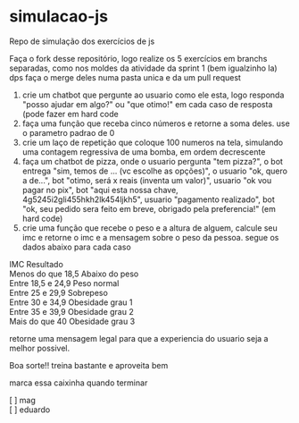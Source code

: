 # simulacao-js
Repo de simulação dos exercícios de js

Faça o fork desse repositório, logo realize os 5 exercícios em branchs separadas, como nos moldes da atividade da sprint 1 (bem igualzinho la)
dps faça o merge deles numa pasta unica e da um pull request

1) crie um chatbot que pergunte ao usuario como ele esta, logo responda "posso ajudar em algo?" ou "que otimo!" em cada caso de resposta (pode fazer em hard code
2) faça uma função que receba cinco números e retorne a soma deles. use o parametro padrao de 0
3) crie um laço de repetição que coloque 100 numeros na tela, simulando uma contagem regressiva de uma bomba, em ordem decrescente
4) faça um chatbot de pizza, onde o usuario pergunta "tem pizza?", o bot entrega "sim, temos de ... (vc escolhe as opções)", o usuario "ok, quero a de...", bot "otimo, será x reais (inventa um valor)", usuario "ok vou pagar no pix", bot "aqui esta nossa chave, 4g5245i2gli455hkh2lk454ljkh5", usuario "pagamento realizado", bot "ok, seu pedido sera feito em breve, obrigado pela preferencia!" (em hard code)
5) crie uma função que recebe o peso e a altura de alguem, calcule seu imc e retorne o imc e a mensagem sobre o peso da pessoa. segue os dados abaixo para cada caso

IMC	Resultado <br />
Menos do que 18,5	Abaixo do peso <br />
Entre 18,5 e 24,9	Peso normal <br />
Entre 25 e 29,9	Sobrepeso <br />
Entre 30 e 34,9	Obesidade grau 1 <br />
Entre 35 e 39,9	Obesidade grau 2 <br />
Mais do que 40	Obesidade grau 3 <br />

retorne uma mensagem legal para que a experiencia do usuario seja a melhor possivel.

Boa sorte!! treina bastante e aproveita bem

marca essa caixinha quando terminar

[  ] mag <br />
[  ] eduardo
